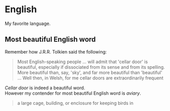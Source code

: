 # English
My favorite language.

## Most beautiful English word
Remember how J.R.R. Tolkien said the following:  
> Most English-speaking people … will admit that 'cellar door' is beautiful, especially if dissociated from its sense and from its spelling. More beautiful than, say, 'sky', and far more beautiful than 'beautiful' … Well then, in Welsh, for me cellar doors are extraordinarily frequent  

*Cellar door* is indeed a beautiful word.  
However my contender for most beautiful English word is *aviary*.
> a large cage, building, or enclosure for keeping birds in
